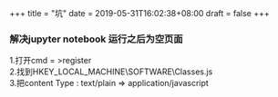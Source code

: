 +++
title = "坑"
date = 2019-05-31T16:02:38+08:00
draft = false
+++

### 解决jupyter notebook 运行之后为空页面
1.打开cmd  = >register
<br>
2.找到HKEY_LOCAL_MACHINE\SOFTWARE\Classes\.js
<br>
3.把content Type : text/plain => application/javascript